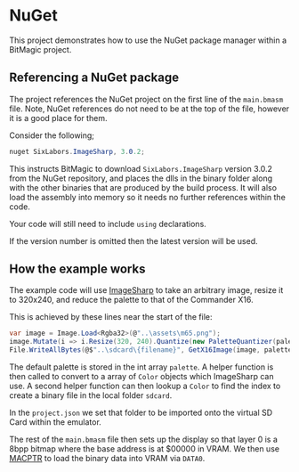 # NuGet

This project demonstrates how to use the NuGet package manager within a BitMagic project.

## Referencing a NuGet package

The project references the NuGet project on the first line of the `main.bmasm` file. Note, NuGet references do not need to be at the top of the file, however it is a good place for them.

Consider the following;

``` C#
nuget SixLabors.ImageSharp, 3.0.2;
```

This instructs BitMagic to download `SixLabors.ImageSharp` version 3.0.2 from the NuGet repository, and places the dlls in the binary folder along with the other binaries that are produced by the build process. It will also load the assembly into memory so it needs no further references within the code.

Your code will still need to include `using` declarations.

If the version number is omitted then the latest version will be used.

## How the example works

The example code will use [ImageSharp](https://sixlabors.com/products/imagesharp/) to take an arbitrary image, resize it to 320x240, and reduce the palette to that of the Commander X16.

This is achieved by these lines near the start of the file:

``` C#
var image = Image.Load<Rgba32>(@"..\assets\m65.png");
image.Mutate(i => i.Resize(320, 240).Quantize(new PaletteQuantizer(palette)));
File.WriteAllBytes(@$"..\sdcard\{filename}", GetX16Image(image, palette));
```

The default palette is stored in the int array `palette`. A helper function is then called to convert to a array of `Color` objects which ImageSharp can use. A second helper function can then lookup a `Color` to find the index to create a binary file in the local folder `sdcard`.

In the `project.json` we set that folder to be imported onto the virtual SD Card within the emulator.

The rest of the `main.bmasm` file then sets up the display so that layer 0 is a 8bpp bitmap where the base address is at $00000 in VRAM. We then use [MACPTR](https://github.com/X16Community/x16-docs/blob/master/X16%20Reference%20-%2005%20-%20KERNAL.md#function-name-macptr) to load the binary data into VRAM via `DATA0`.
